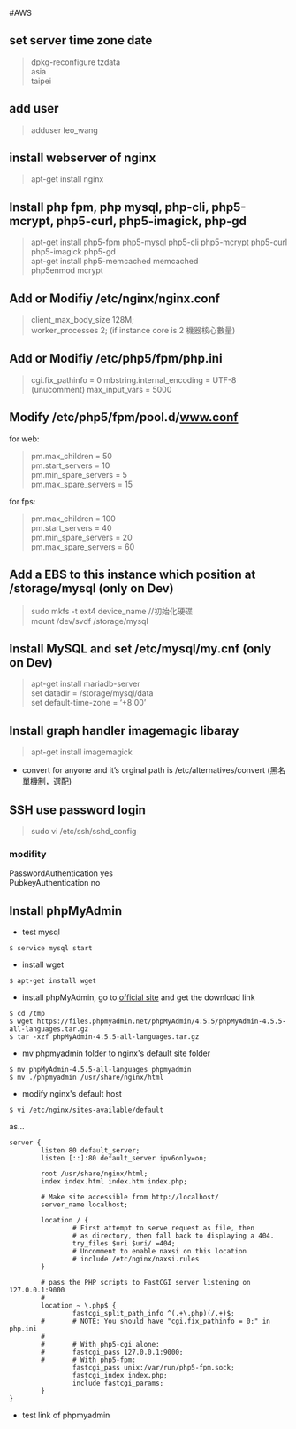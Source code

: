 #AWS

## set server time zone date

> dpkg-reconfigure tzdata		
> asia		
> taipei

## add user

> adduser leo_wang		

## install webserver of nginx

> apt-get install nginx

## Install php fpm, php mysql, php-cli, php5-mcrypt, php5-curl, php5-imagick, php-gd

> apt-get install php5-fpm php5-mysql php5-cli php5-mcrypt php5-curl php5-imagick php5-gd			
> apt-get install php5-memcached memcached		
> php5enmod mcrypt

## Add or Modifiy /etc/nginx/nginx.conf

> client_max_body_size 128M;    
> worker_processes 2; (if instance core is 2 機器核心數量)

## Add or Modifiy /etc/php5/fpm/php.ini 
> cgi.fix_pathinfo = 0
> mbstring.internal_encoding = UTF-8 (unucomment)
> max_input_vars = 5000

## Modify /etc/php5/fpm/pool.d/www.conf

for web: 
> pm.max_children = 50		
> pm.start_servers = 10		
> pm.min_spare_servers = 5		
> pm.max_spare_servers = 15

for fps: 
> pm.max_children = 100		
> pm.start_servers = 40		
> pm.min_spare_servers = 20		
> pm.max_spare_servers = 60

## Add a EBS to this instance which position at /storage/mysql (only on Dev)

> sudo mkfs -t ext4 device_name //初始化硬碟    
> mount /dev/svdf /storage/mysql

## Install MySQL and set /etc/mysql/my.cnf (only on Dev)

> apt-get install mariadb-server		
> set datadir = /storage/mysql/data		
> set default-time-zone = ‘+8:00’

## Install graph handler imagemagic libaray

> apt-get install imagemagick

* convert for anyone and it’s orginal path is /etc/alternatives/convert (黑名單機制，選配)

## SSH use password login

> sudo vi /etc/ssh/sshd_config

### modifity 
PasswordAuthentication yes    
PubkeyAuthentication no

## Install phpMyAdmin

* test mysql
```shell
$ service mysql start
```

* install wget
```shell
$ apt-get install wget
```

* install phpMyAdmin, go to [official site](https://www.phpmyadmin.net/downloads/) and get the download link   
```shell
$ cd /tmp
$ wget https://files.phpmyadmin.net/phpMyAdmin/4.5.5/phpMyAdmin-4.5.5-all-languages.tar.gz
$ tar -xzf phpMyAdmin-4.5.5-all-languages.tar.gz
```
* mv phpmyadmin folder to nginx's default site folder   
```shell
$ mv phpMyAdmin-4.5.5-all-languages phpmyadmin
$ mv ./phpmyadmin /usr/share/nginx/html
```
* modify nginx's default host
```shell
$ vi /etc/nginx/sites-available/default
```
as...
```
server {
        listen 80 default_server;
        listen [::]:80 default_server ipv6only=on;

        root /usr/share/nginx/html;
        index index.html index.htm index.php;

        # Make site accessible from http://localhost/
        server_name localhost;

        location / {
                # First attempt to serve request as file, then
                # as directory, then fall back to displaying a 404.
                try_files $uri $uri/ =404;
                # Uncomment to enable naxsi on this location
                # include /etc/nginx/naxsi.rules
        }
        
        # pass the PHP scripts to FastCGI server listening on 127.0.0.1:9000
        #
        location ~ \.php$ {
                fastcgi_split_path_info ^(.+\.php)(/.+)$;
        #       # NOTE: You should have "cgi.fix_pathinfo = 0;" in php.ini
        #
        #       # With php5-cgi alone:
        #       fastcgi_pass 127.0.0.1:9000;
        #       # With php5-fpm:
                fastcgi_pass unix:/var/run/php5-fpm.sock;
                fastcgi_index index.php;
                include fastcgi_params;
        }
}
```
* test link of phpmyadmin
